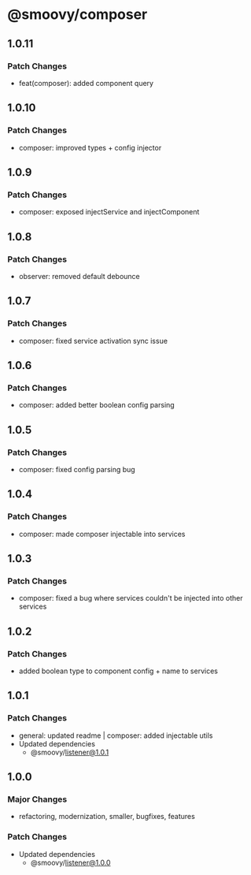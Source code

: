 # @smoovy/composer

## 1.0.11

### Patch Changes

- feat(composer): added component query

## 1.0.10

### Patch Changes

- composer: improved types + config injector

## 1.0.9

### Patch Changes

- composer: exposed injectService and injectComponent

## 1.0.8

### Patch Changes

- observer: removed default debounce

## 1.0.7

### Patch Changes

- composer: fixed service activation sync issue

## 1.0.6

### Patch Changes

- composer: added better boolean config parsing

## 1.0.5

### Patch Changes

- composer: fixed config parsing bug

## 1.0.4

### Patch Changes

- composer: made composer injectable into services

## 1.0.3

### Patch Changes

- composer: fixed a bug where services couldn't be injected into other services

## 1.0.2

### Patch Changes

- added boolean type to component config + name to services

## 1.0.1

### Patch Changes

- general: updated readme | composer: added injectable utils
- Updated dependencies
  - @smoovy/listener@1.0.1

## 1.0.0

### Major Changes

- refactoring, modernization, smaller, bugfixes, features

### Patch Changes

- Updated dependencies
  - @smoovy/listener@1.0.0
